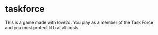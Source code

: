 taskforce
=========

This is a game made with love2d. You play as a member of the Task Force and you must protect lil b at all costs.
